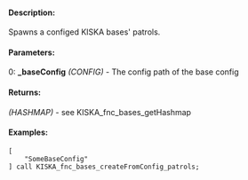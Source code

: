 #### Description:
Spawns a configed KISKA bases' patrols.

#### Parameters:
0: **_baseConfig** *(CONFIG)* - The config path of the base config

#### Returns:
*(HASHMAP)* - see KISKA_fnc_bases_getHashmap

#### Examples:
```sqf
[
    "SomeBaseConfig"
] call KISKA_fnc_bases_createFromConfig_patrols;
```

